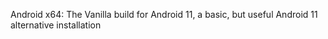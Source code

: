 Android x64: The Vanilla build for Android 11, a basic, but useful Android 11 alternative installation
